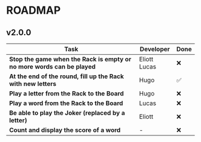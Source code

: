 # ROADMAP

## v2.0.0
| Task | Developer | Done |
| --- | --- | --- |
| **Stop the game when the Rack is empty or no more words can be played** | Eliott Lucas | ❌ |
| **At the end of the round, fill up the Rack with new letters** | Hugo | ✅ |
| **Play a letter from the Rack to the Board** | Hugo | ❌ |
| **Play a word from the Rack to the Board** | Lucas | ❌ |
| **Be able to play the Joker (replaced by a letter)** | Eliott | ❌ |
| **Count and display the score of a word** | - | ❌ |
